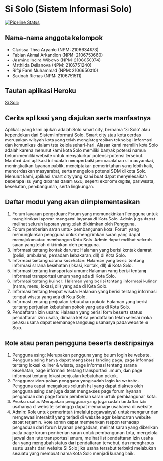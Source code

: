 # Si Solo (Sistem Informasi Solo)

[![Pipeline Status](https://img.shields.io/travis/thephpleague/pipeline/master.svg?style=flat-square)](https://github.com/pbp-group-assignments/si-solo-project/actions)

## Nama-nama anggota kelompok
- Clarissa Thea Aryanto (NPM: 2106634673)
- Fabian Akmal Arkandion (NPM: 2106750660)
- Jasmine Indira Wibowo (NPM: 2106650374)
- Mathilda Dellanova (NPM: 2106751240)
- Rifqi Farel Muhammad (NPM: 2106650310)
- Sakinah Richas (NPM: 2106751511)

## Tautan aplikasi Heroku
[Si Solo](https://si-solo.up.railway.app/)

## Cerita aplikasi yang diajukan serta manfaatnya
Aplikasi yang kami ajukan adalah Solo smart city, bernama 'Si Solo' atau kependekan dari Sistem Informasi Solo. Smart city atau kota cerdas merupakan wilayah kota yang telah mengintegrasikan teknologi informasi dan komunikasi dalam tata kelola sehari-hari. Alasan kami memilih kota Solo adalah karena menurut kami kota Solo memiliki banyak potensi namun belum memiliki website untuk menyalurkan potensi-potensi tersebut. Manfaat dari aplikasi ini adalah memperbaiki permasalahan di masyarakat, meningkatkan layanan publik, menciptakan pemerintahan yang lebih baik, mencerdaskan masyarakat, serta mengelola potensi SDM di kota Solo. Menurut kami, aplikasi smart city yang kami buat dapat menyelesaikan beberapa isu yang dibahas dalam G20, seperti ekonomi digital, pariwisata, kesehatan, pembangunan, serta lingkungan.

## Daftar modul yang akan diimplementasikan
1. Forum layanan pengaduan: Forum yang memungkinkan Pengguna untuk mengirimkan laporan mengenai layanan di Kota Solo. Admin juga dapat melihat seluruh laporan yang telah dikirimkan oleh Pengguna.
2. Forum pemberian saran untuk pembangunan kota: Forum yang memungkinkan pengguna untuk mengirimkan saran yang dapat memajukan atau membangun Kota Solo. Admin dapat melihat seluruh saran yang telah dikirimkan oleh pengguna.
3. Informasi tentang kontak darurat: Halaman yang berisi kontak darurat (polisi, ambulans, pemadam kebakaran, dll) di Kota Solo.
4. Informasi tentang sarana kesehatan: Halaman yang berisi tentang informasi sarana kesehatan (lokasi, kontak, dll) di Kota Solo.
5. Informasi tentang transportasi umum: Halaman yang berisi tentang informasi transportasi umum yang ada di Kota Solo.
6. Informasi tentang kuliner: Halaman yang berisi tentang informasi kuliner (nama, menu, lokasi, dll) yang ada di Kota Solo.
7. Informasi tentang tempat wisata: Halaman yang berisi tentang informasi tempat wisata yang ada di Kota Solo.
8. Informasi tentang penjualan kebutuhan pokok: Halaman yang berisi tentang penjualan kebutuhan pokok yang ada di Kota Solo.
9. Pendaftaran izin usaha: Halaman yang berisi form beserta status pendaftaran izin usaha, dimana ketika pendaftaran telah selesai maka pelaku usaha dapat memanage langsung usahanya pada website Si Solo.

## Role atau peran pengguna beserta deskripsinya
1. Pengguna asing: Merupakan pengguna yang belum login ke website. Pengguna asing hanya dapat mengakses landing page, page informasi tentang lokasi kuliner & wisata, page informasi tentang sarana kesehatan, page informasi tentang transportasi umum, dan page informasi tentang lokasi penjualan kebutuhan pokok.
2. Pengguna: Merupakan pengguna yang sudah login ke website. Pengguna dapat mengakses seluruh hal yang dapat diakses oleh pengguna asing dan juga dapat mengakses page forum layanan pengaduan dan page forum pemberian saran untuk pembangunan kota.
3. Pelaku usaha: Merupakan pengguna yang juga sudah terdaftar izin usahanya di website, sehingga dapat memanage usahanya di website. 
4. Admin: Role untuk pemerintah (melalui pegawainya) untuk mengatur dan mengawasi interaktif yang terjadi di website agar kelancaran website dapat terjamin. Role admin dapat memberikan respon terhadap pengaduan dari forum layanan pengaduan, melihat saran yang diberikan pada page forum pemberian saran untuk pembangunan kota, mengelola jadwal dan rute transportasi umum, melihat list pendaftaran izin usaha dan yang mengubah status dari pendaftaran tersebut, dan menghapus suatu usaha dari website Si Solo jika usaha tersebut terbukti melakukan sesuatu yang membuat nama Kota Solo menjadi kurang baik.
